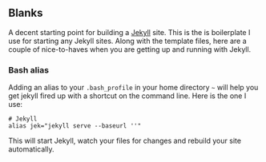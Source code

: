 ## Blanks

A decent starting point for building a [Jekyll](http://jekyllrb.com/) site. This is the is boilerplate I use for starting any Jekyll sites. Along with the template files, here are a couple of nice-to-haves when you are getting up and running with Jekyll.

### Bash alias
Adding an alias to your ```.bash_profile``` in your home directory ```~``` will help you get jekyll fired up with a shortcut on the command line. Here is the one I use:

```shell
# Jekyll
alias jek="jekyll serve --baseurl ''"
```

This will start Jekyll, watch your files for changes and rebuild your site automatically.


